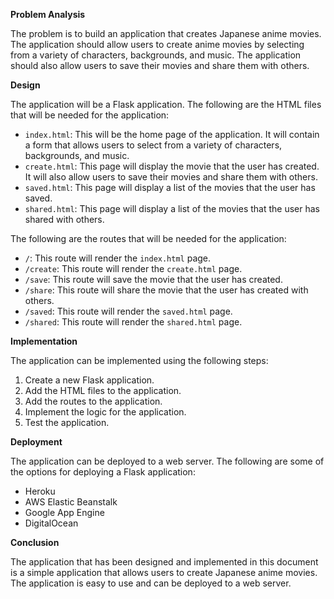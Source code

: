  **Problem Analysis**

The problem is to build an application that creates Japanese anime movies. The application should allow users to create anime movies by selecting from a variety of characters, backgrounds, and music. The application should also allow users to save their movies and share them with others.

**Design**

The application will be a Flask application. The following are the HTML files that will be needed for the application:

* `index.html`: This will be the home page of the application. It will contain a form that allows users to select from a variety of characters, backgrounds, and music.
* `create.html`: This page will display the movie that the user has created. It will also allow users to save their movies and share them with others.
* `saved.html`: This page will display a list of the movies that the user has saved.
* `shared.html`: This page will display a list of the movies that the user has shared with others.

The following are the routes that will be needed for the application:

* `/`: This route will render the `index.html` page.
* `/create`: This route will render the `create.html` page.
* `/save`: This route will save the movie that the user has created.
* `/share`: This route will share the movie that the user has created with others.
* `/saved`: This route will render the `saved.html` page.
* `/shared`: This route will render the `shared.html` page.

**Implementation**

The application can be implemented using the following steps:

1. Create a new Flask application.
2. Add the HTML files to the application.
3. Add the routes to the application.
4. Implement the logic for the application.
5. Test the application.

**Deployment**

The application can be deployed to a web server. The following are some of the options for deploying a Flask application:

* Heroku
* AWS Elastic Beanstalk
* Google App Engine
* DigitalOcean

**Conclusion**

The application that has been designed and implemented in this document is a simple application that allows users to create Japanese anime movies. The application is easy to use and can be deployed to a web server.